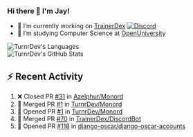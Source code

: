 ### Hi there 👋 I'm Jay!

- 🔭 I’m currently working on [TrainerDex](https://www.github.com/TrainerDex) [![Discord](https://discordapp.com/api/v6/guilds/364313717720219651/widget.png?style=shield)](http://discord.trainerdex.co.uk/)
- 🤔 I’m studying Computer Science at [OpenUniversity](http://www.open.ac.uk/courses/computing-it/degrees/bsc-computing-it-software-q62-soft)

![TurnrDev's Languages](https://github-readme-stats.vercel.app/api/top-langs/?username=TurnrDev&layout=compact&hide_border=true&title_color=1fa6aa&text_color=233247)
<br>
![TurnrDev's GitHub Stats](https://github-readme-stats.vercel.app/api?username=TurnrDev&show_icons=true&hide_border=true&count_private=true&include_all_commits=true&icon_color=1fa6aa&title_color=1fa6aa&text_color=233247)
<br>

## :zap: Recent Activity

<!--START_SECTION:activity-->
1. ❌ Closed PR [#31](https://github.com/Azelphur/Monord/pull/31) in [Azelphur/Monord](https://github.com/Azelphur/Monord)
2. 🎉 Merged PR [#1](https://github.com/TurnrDev/Monord/pull/1) in [TurnrDev/Monord](https://github.com/TurnrDev/Monord)
3. 💪 Opened PR [#1](https://github.com/TurnrDev/Monord/pull/1) in [TurnrDev/Monord](https://github.com/TurnrDev/Monord)
4. 🎉 Merged PR [#70](https://github.com/TrainerDex/DiscordBot/pull/70) in [TrainerDex/DiscordBot](https://github.com/TrainerDex/DiscordBot)
5. 💪 Opened PR [#118](https://github.com/django-oscar/django-oscar-accounts/pull/118) in [django-oscar/django-oscar-accounts](https://github.com/django-oscar/django-oscar-accounts)
<!--END_SECTION:activity-->
